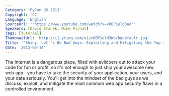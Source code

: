 ```yaml
---
Category: 'PyCon US 2013'
Copyright: 'CC'
Language: 'English'
SourceUrl: '"https://www.youtube.com/watch?v=v0BP1eld3Wo"'
Speakers: [David Stanek, Mike Pirnat]
Tags: [tutorial]
ThumbnailUrl: 'http://i1.ytimg.com/vi/v0BP1eld3Wo/hqdefault.jpg'
Title: '"Shiny, Let''s Be Bad Guys: Exploiting and Mitigating the Top 10 Web App Vulnerabilities"'
date: '2013-03-14'
---
```

The Internet is a dangerous place, filled with evildoers out to attack your code for fun or profit, so it's not enough to just ship your awesome new web app--you have to take the security of your application, your users, and your data seriously.  You'll get into the mindset of the bad guys as we discuss, exploit, and mitigate the most common web app security flaws in a controlled environment.